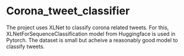 # Corona_tweet_classifier
The project uses XLNet to classify corona related tweets. For this, XLNetForSequenceClassification model from Huggingface is used in Pytorch. The dataset is small but acheive a reasonably good model to classify tweets.
